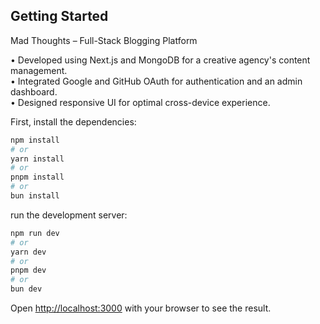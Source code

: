 ## Getting Started
Mad Thoughts – Full-Stack Blogging Platform

• Developed using Next.js and MongoDB for a creative agency's content management.  
• Integrated Google and GitHub OAuth for authentication and an admin dashboard.  
• Designed responsive UI for optimal cross-device experience.

First, install the dependencies:

```bash
npm install
# or
yarn install
# or
pnpm install
# or
bun install
```


run the development server:

```bash
npm run dev
# or
yarn dev
# or
pnpm dev
# or
bun dev
```

Open [http://localhost:3000](http://localhost:3000) with your browser to see the result.
